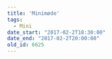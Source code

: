 ```yaml
---
title: 'Minimøde'
tags:
  - Mini
date_start: "2017-02-2T18:30:00"
date_end: "2017-02-2T20:00:00"
old_id: 6625
---
```

